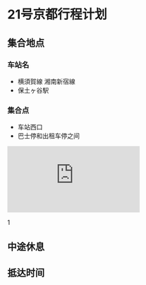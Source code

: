 # 21号京都行程计划

## 集合地点

### 车站名
* 横須賀線 湘南新宿線
* 保土ヶ谷駅
### 集合点
* 车站西口
* 巴士停和出租车停之间


<iframe src="https://www.google.com/maps/embed?pb=!1m18!1m12!1m3!1d812.5838744574927!2d139.59832002927195!3d35.44648769876561!2m3!1f0!2f0!3f0!3m2!1i1024!2i768!4f13.1!3m3!1m2!1s0x60185b902ce1331f%3A0x329a7df35e91fe89!2z44CSMjQwLTAwMjMgS2FuYWdhd2Eta2VuLCBZb2tvaGFtYS1zaGksIEhvZG9nYXlhLWt1LCBJd2FpY2jFjSwg55Kw54q2MeWPtw!5e0!3m2!1szh-CN!2sjp!4v1482818995534" frameborder="0" style="border:0" allowfullscreen></iframe>







1
## 中途休息

## 抵达时间
